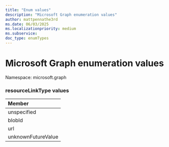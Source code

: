 ```yaml
---
title: "Enum values"
description: "Microsoft Graph enumeration values"
author: mattpennathe3rd
ms.date: 06/03/2025
ms.localizationpriority: medium
ms.subservice:
doc_type: enumTypes
---
```


# Microsoft Graph enumeration values

Namespace: microsoft.graph

### resourceLinkType values 



|Member|
|:---|
|unspecified|
|blobId|
|url|
|unknownFutureValue|

